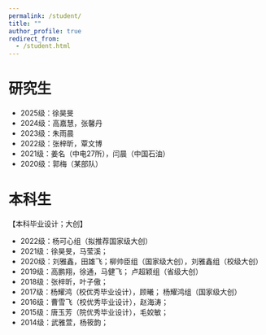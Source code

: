 ```yaml
---
permalink: /student/
title: ""
author_profile: true
redirect_from: 
  - /student.html
---
```


# 研究生

- 2025级：徐昊旻
- 2024级：高嘉慧，张馨丹
- 2023级：朱雨晨
- 2022级：张梓昕，覃文博
- 2021级：姜名（中电27所），闫晨（中国石油）
- 2020级：郭梅（某部队）

# 本科生

 【本科毕业设计；大创】

- 2022级：杨可心组（拟推荐国家级大创）
- 2021级：徐昊旻，马莹溪；
- 2020级：刘雅鑫，田雄飞；柳帅臣组（国家级大创），刘雅鑫组（校级大创）
- 2019级：高鹏翔，徐通，马健飞； 卢超颖组（省级大创）
- 2018级：张梓昕，叶子傲；
- 2017级：杨耀鸿（校优秀毕业设计），顾曦； 杨耀鸿组（国家级大创）
- 2016级：曹雪飞（校优秀毕业设计），赵海涛；
- 2015级：唐玉芳（院优秀毕业设计），毛姣敏；
- 2014级：武雅萱，杨筱韵；

